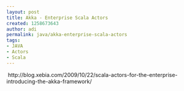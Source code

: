 ```yaml
---
layout: post
title: Akka - Enterprise Scala Actors
created: 1258673643
author: adi
permalink: java/akka-enterprise-scala-actors
tags:
- JAVA
- Actors
- Scala
---
```

<p>&nbsp;http://blog.xebia.com/2009/10/22/scala-actors-for-the-enterprise-introducing-the-akka-framework/</p>
